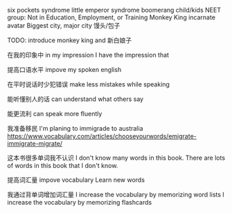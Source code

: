 six pockets syndrome
little emperor syndrome
boomerang child/kids
NEET group: Not in Education, Employment, or Training
Monkey King
incarnate 
avatar
Biggest city, major city
馒头/包子

TODO: introduce monkey king and 新白娘子

在我的印象中
in my impression
I have the impression that

提高口语水平
impove my spoken english

在平时说话时少犯错误
make less mistakes while speaking

能听懂别人的话
can understand what others say

能更流利 
can speak more fluently

我准备移民
I'm planing to immigrade to australia
https://www.vocabulary.com/articles/chooseyourwords/emigrate-immigrate-migrate/

这本书很多单词我不认识
I don't know many words in this book.
There are lots of words in this book that I don't know.

提高词汇量
impove vocabulary
Learn new words

我通过背单词增加词汇量
I increase the vocabulary by memorizing word lists 
I increase the vocabulary by memorizing flashcards
<!--stackedit_data:
eyJoaXN0b3J5IjpbMTY5MjM4MzAxOCwtMTc3NTMyODgyNSwtMj
EzMzAzMTMxNyw1ODQ4MDgyNjEsLTgwMzQyOTYxMCwtOTEwMzM0
NTI3XX0=
-->